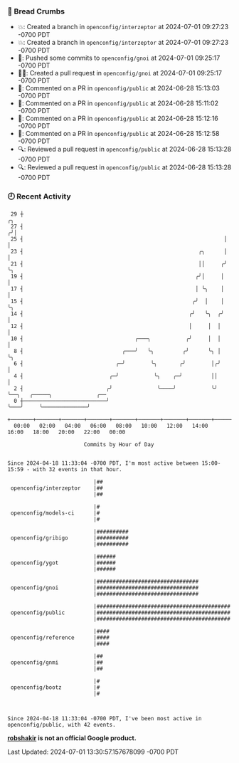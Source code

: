 ### 🍞 Bread Crumbs

 * 💥: Created a branch in `openconfig/interzeptor` at 2024-07-01 09:27:23 -0700 PDT
 * 💥: Created a branch in `openconfig/interzeptor` at 2024-07-01 09:27:23 -0700 PDT
 * 🚢: Pushed some commits to `openconfig/gnoi` at 2024-07-01 09:25:17 -0700 PDT
 * ✍🏼: Created a pull request in `openconfig/gnoi` at 2024-07-01 09:25:17 -0700 PDT
 * 💬: Commented on a PR in  `openconfig/public` at 2024-06-28 15:13:03 -0700 PDT
 * 💬: Commented on a PR in  `openconfig/public` at 2024-06-28 15:11:02 -0700 PDT
 * 💬: Commented on a PR in  `openconfig/public` at 2024-06-28 15:12:16 -0700 PDT
 * 💬: Commented on a PR in  `openconfig/public` at 2024-06-28 15:12:58 -0700 PDT
 * 🔍: Reviewed a pull request in  `openconfig/public` at 2024-06-28 15:13:28 -0700 PDT
 * 🔍: Reviewed a pull request in  `openconfig/public` at 2024-06-28 15:13:28 -0700 PDT

### 🕘 Recent Activity
```
 29 ┼                                                                ╭╮
 27 ┤                                                               ╭╯│
 25 ┤                                                               │ │
 23 ┤                                                       ╭╮      │ │
 21 ┤                                                       ││     ╭╯ ╰╮
 19 ┤                                                      ╭╯│     │   │
 17 ┤                                                      │ ╰╮    │   │
 15 ┤                                                     ╭╯  │    │   ╰╮
 14 ┤                                                    ╭╯   ╰╮  ╭╯    │
 12 ┤                                                    │     │  │     │
 10 ┤                                   ╭───╮           ╭╯     │  │     │
  8 ┤                               ╭───╯   ╰╮         ╭╯      ╰╮ │     ╰╮
  6 ┤                             ╭─╯        ╰╮       ╭╯        │╭╯      │
  4 ┤                           ╭─╯           ╰╮    ╭─╯         ││       │
  2 ┤                          ╭╯              ╰────╯           ╰╯       ╰──╮   ╭─────╮              ╭──
  0 ┼──────────────────────────╯                                            ╰───╯     ╰──────────────╯
    +───────+───────+───────+───────+───────+───────+───────+───────+───────+───────+───────+───────+────
  00:00   02:00   04:00   06:00   08:00   10:00   12:00   14:00   16:00   18:00   20:00   22:00   00:00   

						Commits by Hour of Day


Since 2024-04-18 11:33:04 -0700 PDT, I'm most active between 15:00-15:59 - with 32 events in that hour.

```



```
                           |##
 openconfig/interzeptor    |##
                           |##

                           |#
 openconfig/models-ci      |#
                           |#

                           |##########
 openconfig/gribigo        |##########
                           |##########

                           |######
 openconfig/ygot           |######
                           |######

                           |################################
 openconfig/gnoi           |################################
                           |################################

                           |##########################################
 openconfig/public         |##########################################
                           |##########################################

                           |####
 openconfig/reference      |####
                           |####

                           |##
 openconfig/gnmi           |##
                           |##

                           |#
 openconfig/bootz          |#
                           |#



Since 2024-04-18 11:33:04 -0700 PDT, I've been most active in openconfig/public, with 42 events.

```
**[robshakir](mailto:robjs@google.com) is not an official Google product.**  


Last Updated: 2024-07-01 13:30:57.157678099 -0700 PDT
